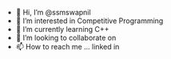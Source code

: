 - 👋 Hi, I’m @ssmswapnil 
- 👀 I’m interested in Competitive Programming
- 🌱 I’m currently learning C++
- 💞️ I’m looking to collaborate on 
- 📫 How to reach me ... linked in

<!---
ssmswapnil/ssmswapnil is a ✨ special ✨ repository because its `README.md` (this file) appears on your GitHub profile.
You can click the Preview link to take a look at your changes.
--->

